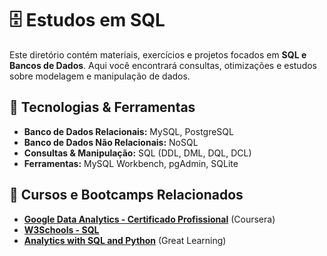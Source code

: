 # 🗄️ Estudos em SQL

Este diretório contém materiais, exercícios e projetos focados em **SQL e Bancos de Dados**. Aqui você encontrará consultas, otimizações e estudos sobre modelagem e manipulação de dados.

## 🚀 Tecnologias & Ferramentas

- **Banco de Dados Relacionais:** MySQL, PostgreSQL
- **Banco de Dados Não Relacionais:** NoSQL
- **Consultas & Manipulação:** SQL (DDL, DML, DQL, DCL)
- **Ferramentas:** MySQL Workbench, pgAdmin, SQLite

## 📜 Cursos e Bootcamps Relacionados

- **[Google Data Analytics - Certificado Profissional](https://www.coursera.org/professional-certificates/google-data-analytics)** (Coursera)
- **[W3Schools - SQL](https://www.w3schools.com/sql/)**
- **[Analytics with SQL and Python](https://www.mygreatlearning.com/)** (Great Learning)
